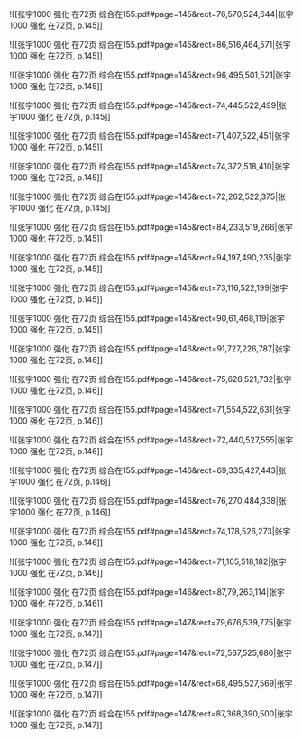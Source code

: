![[张宇1000 强化 在72页 综合在155.pdf#page=145&rect=76,570,524,644|张宇1000 强化 在72页, p.145]]



![[张宇1000 强化 在72页 综合在155.pdf#page=145&rect=86,516,464,571|张宇1000 强化 在72页, p.145]]



![[张宇1000 强化 在72页 综合在155.pdf#page=145&rect=96,495,501,521|张宇1000 强化 在72页, p.145]]



![[张宇1000 强化 在72页 综合在155.pdf#page=145&rect=74,445,522,499|张宇1000 强化 在72页, p.145]]



![[张宇1000 强化 在72页 综合在155.pdf#page=145&rect=71,407,522,451|张宇1000 强化 在72页, p.145]]



![[张宇1000 强化 在72页 综合在155.pdf#page=145&rect=74,372,518,410|张宇1000 强化 在72页, p.145]]



![[张宇1000 强化 在72页 综合在155.pdf#page=145&rect=72,262,522,375|张宇1000 强化 在72页, p.145]]



![[张宇1000 强化 在72页 综合在155.pdf#page=145&rect=84,233,519,266|张宇1000 强化 在72页, p.145]]



![[张宇1000 强化 在72页 综合在155.pdf#page=145&rect=94,197,490,235|张宇1000 强化 在72页, p.145]]



![[张宇1000 强化 在72页 综合在155.pdf#page=145&rect=73,116,522,199|张宇1000 强化 在72页, p.145]]



![[张宇1000 强化 在72页 综合在155.pdf#page=145&rect=90,61,468,119|张宇1000 强化 在72页, p.145]]



![[张宇1000 强化 在72页 综合在155.pdf#page=146&rect=91,727,226,787|张宇1000 强化 在72页, p.146]]



![[张宇1000 强化 在72页 综合在155.pdf#page=146&rect=75,628,521,732|张宇1000 强化 在72页, p.146]]



![[张宇1000 强化 在72页 综合在155.pdf#page=146&rect=71,554,522,631|张宇1000 强化 在72页, p.146]]



![[张宇1000 强化 在72页 综合在155.pdf#page=146&rect=72,440,527,555|张宇1000 强化 在72页, p.146]]



![[张宇1000 强化 在72页 综合在155.pdf#page=146&rect=69,335,427,443|张宇1000 强化 在72页, p.146]]



![[张宇1000 强化 在72页 综合在155.pdf#page=146&rect=76,270,484,338|张宇1000 强化 在72页, p.146]]



![[张宇1000 强化 在72页 综合在155.pdf#page=146&rect=74,178,526,273|张宇1000 强化 在72页, p.146]]



![[张宇1000 强化 在72页 综合在155.pdf#page=146&rect=71,105,518,182|张宇1000 强化 在72页, p.146]]



![[张宇1000 强化 在72页 综合在155.pdf#page=146&rect=87,79,263,114|张宇1000 强化 在72页, p.146]]



![[张宇1000 强化 在72页 综合在155.pdf#page=147&rect=79,676,539,775|张宇1000 强化 在72页, p.147]]



![[张宇1000 强化 在72页 综合在155.pdf#page=147&rect=72,567,525,680|张宇1000 强化 在72页, p.147]]



![[张宇1000 强化 在72页 综合在155.pdf#page=147&rect=68,495,527,569|张宇1000 强化 在72页, p.147]]



![[张宇1000 强化 在72页 综合在155.pdf#page=147&rect=87,368,390,500|张宇1000 强化 在72页, p.147]]



